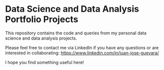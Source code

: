 # Data Science and Data Analysis Portfolio Projects

This repository contains the code and queries from my personal data science and data analysis projects.

Please feel free to contact me via LinkedIn if you have any questions or are interested in collaborating: https://www.linkedin.com/in/juan-jose-guevara/

I hope you find something useful here!
